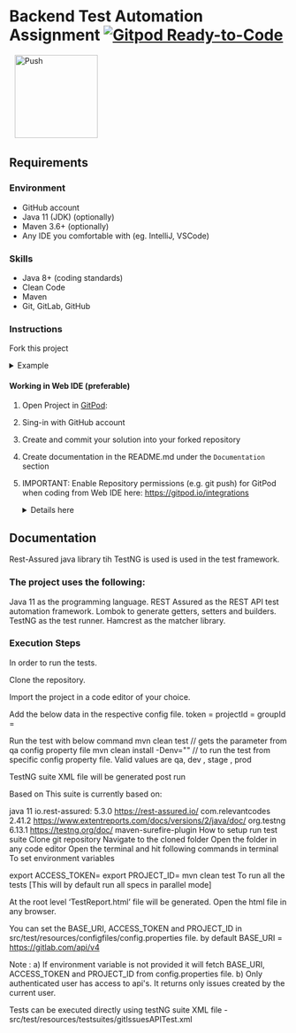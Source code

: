 # Backend Test Automation Assignment [![Gitpod Ready-to-Code](https://img.shields.io/badge/Gitpod-ready--to--code-blue?logo=gitpod)](https://gitpod.io/from-referrer/)

<a href="https://gitpod.io/from-referrer/" style="padding: 10px;">
    <img src="https://gitpod.io/button/open-in-gitpod.svg" width="150" alt="Push">
</a>

## Requirements
### Environment
* GitHub account
* Java 11 (JDK) (optionally)
* Maven 3.6+ (optionally)
* Any IDE you comfortable with (eg. IntelliJ, VSCode)

### Skills
* Java 8+ (coding standards)
* Clean Code
* Maven
* Git, GitLab, GitHub

### Instructions
Fork this project
<details>
<summary>Example</summary>

   ![img.png](doc/img/01_fork_project.png)
</details>

#### Working in Web IDE (preferable)

1. Open Project in [GitPod](https://gitpod.io/from-referrer/):
2. Sing-in with GitHub account
3. Create and commit your solution into your forked repository
4. Create documentation in the README.md under the `Documentation` section
5. IMPORTANT: Enable Repository permissions (e.g. git push) for GitPod when coding from Web IDE here:
   https://gitpod.io/integrations
   <details>
   <summary>Details here</summary>

   Edit permission for GitHub:

   ![img.png](doc/img/02_integration_providers.png)

   ![img.png](doc/img/02_enable_repo_permissions.png)
   </details>

## Documentation
Rest-Assured java library tih TestNG is used  is used in the test framework.

### The project uses the following:

Java 11 as the programming language.
REST Assured as the REST API test automation framework.
Lombok to generate getters, setters and builders.
TestNG as the test runner.
Hamcrest as the matcher library.

### Execution Steps

In order to run the tests.

Clone the repository.

Import the project in a code editor of your choice.

Add the below data in the respective config file. 
token = 
projectId = 
groupId = 

Run the test with below command
	mvn clean test // gets the parameter from qa config property file
	mvn clean install -Denv="<environment name>" // to run the test from specific config property file. Valid values are qa, dev , stage , prod

TestNG suite XML file will be generated post run

<!-- This repository contains TEST-SUITE for Sample Project. This test framework is designed using Rest Assured java library with TestNG framework. It is written in java language. -->

Based on
This suite is currently based on:

java 11
io.rest-assured: 5.3.0 https://rest-assured.io/
com.relevantcodes 2.41.2 https://www.extentreports.com/docs/versions/2/java/doc/
org.testng 6.13.1 https://testng.org/doc/
maven-surefire-plugin
How to setup run test suite
Clone git repository
Navigate to the cloned folder
Open the folder in any code editor
Open the terminal and hit following commands in terminal
To set environment variables

export ACCESS_TOKEN=<private git access token>
export PROJECT_ID=<project id>
mvn clean test 
To run all the tests [This will by default run all specs in parallel mode]

At the root level ‘TestReport.html’ file will be generated. Open the html file in any browser.

You can set the BASE_URI, ACCESS_TOKEN and PROJECT_ID in src/test/resources/configfiles/config.properties file. by default BASE_URI = https://gitlab.com/api/v4

Note : a) If environment variable is not provided it will fetch BASE_URI, ACCESS_TOKEN and PROJECT_ID from config.properties file. b) Only authenticated user has access to api's. It returns only issues created by the current user.

Tests can be executed directly using testNG suite XML file - src/test/resources/testsuites/gitIssuesAPITest.xml
